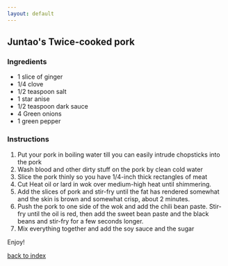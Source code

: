 ```yaml
---
layout: default
---
```


<!---
This is a comment. Note the triple dash to start, but double to end
-->

## Juntao's Twice-cooked pork
<!---
Put your name or github username somewhere
-->


### Ingredients
- 1 slice of ginger
- 1/4 clove
- 1/2 teaspoon salt
- 1 star anise
- 1/2 teaspoon dark sauce
- 4 Green onions
- 1 green pepper 

### Instructions
1. Put your pork in boiling water till you can easily intrude chopsticks into the pork
2. Wash blood and other dirty stuff on the pork by clean cold water 
3. Slice the pork thinly so you have 1/4-inch thick rectangles of meat
4. Cut Heat oil or lard in wok over medium-high heat until shimmering. 
5. Add the slices of pork and stir-fry until the fat has rendered somewhat and the skin is brown and somewhat crisp, about 2 minutes. 
6. Push the pork to one side of the wok and add the chili bean paste. Stir-fry until the oil is red, then add the sweet bean paste and the black beans and stir-fry for a few seconds longer. 
7. Mix everything together and add the soy sauce and the sugar



Enjoy!

<!--
Keep this link to return to the index
-->
[back to index](../)